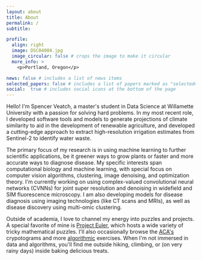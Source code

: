 ```yaml
---
layout: about
title: About
permalink: /
subtitle: 

profile:
  align: right
  image: DSC04004.jpg
  image_circular: false # crops the image to make it circular
  more_info: >
    <p>Portland, Oregon</p>

news: false # includes a list of news items
selected_papers: false # includes a list of papers marked as "selected={true}"
social:  true # includes social icons at the bottom of the page
---
```

Hello! I'm Spencer Veatch, a master's student in Data Science at Willamette University with a passion for solving hard problems. In my most recent role, I developed software tools and models to generate projections of climate similarity to aid in the development of renewable agriculture, and developed a cutting-edge approach to extract high-resolution irrigation estimates from Sentinel-2 to identify water waste. 

The primary focus of my research is in using machine learning to further scientific applications, be it greener ways to grow plants or faster and more accurate ways to diagnose disease. My specific interests span computational biology and machine learning, with special focus on computer vision algorithms, clustering, image denoising, and optimization theory. I'm currently working on using complex-valued convolutional neural networks (CVNNs) for joint super resolution and denoising in widefield and SIM fluorescence microscopy. I am also developing models for disease diagnosis using imaging technologies (like CT scans and MRIs), as well as disease discovery using multi-omic clustering. 

Outside of academia, I love to channel my energy into puzzles and projects. A special favorite of mine is [Project Euler](https://projecteuler.net/), which hosts a wide variety of tricky mathematical puzzles. I'll also occasionally browse the [ACA's](https://www.cryptogram.org/) crypotograms and more [algorithmic](https://codeforces.com/) exercises. When I'm not immersed in data and algorithms, you'll find me outside hiking, climbing, or (on very rainy days) inside baking delicious treats.
